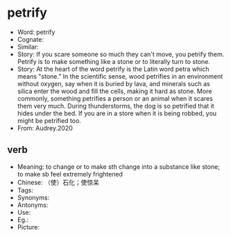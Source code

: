 # petrify

- Word: petrify
- Cognate: 
- Similar: 
- Story: If you scare someone so much they can't move, you petrify them. Petrify is to make something like a stone or to literally turn to stone.
- Story: At the heart of the word petrify is the Latin word petra which means "stone." In the scientific sense, wood petrifies in an environment without oxygen, say when it is buried by lava, and minerals such as silica enter the wood and fill the cells, making it hard as stone. More commonly, something petrifies a person or an animal when it scares them very much. During thunderstorms, the dog is so petrified that it hides under the bed. If you are in a store when it is being robbed, you might be petrified too.
- From: Audrey.2020

## verb

- Meaning: to change or to make sth change into a substance like stone; to make sb feel extremely frightened
- Chinese: （使）石化；使惊呆
- Tags: 
- Synonyms: 
- Antonyms: 
- Use: 
- Eg.: 
- Picture: 

